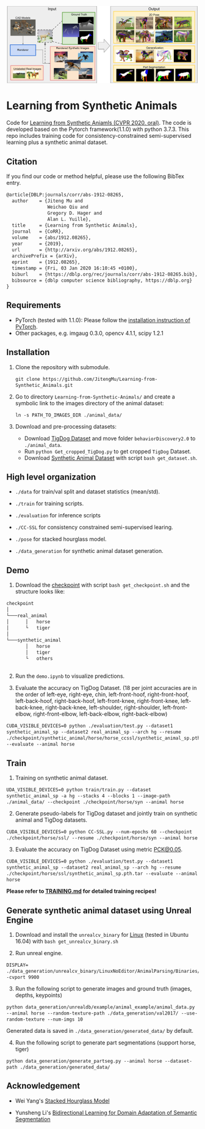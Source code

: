 
![screenshot](./figs/overview.png)

# Learning from Synthetic Animals

Code for [Learning from Synthetic Aniamls (CVPR 2020, oral)](https://arxiv.org/abs/1912.08265). The code is developed based on the Pytorch framework(1.1.0) with python 3.7.3. This repo includes training code for consistency-constrained semi-supervised learning plus a synthetic animal dataset.

## Citation

If you find our code or method helpful, please use the following BibTex entry.
```
@article{DBLP:journals/corr/abs-1912-08265,
  author    = {Jiteng Mu and
               Weichao Qiu and
               Gregory D. Hager and
               Alan L. Yuille},
  title     = {Learning from Synthetic Animals},
  journal   = {CoRR},
  volume    = {abs/1912.08265},
  year      = {2019},
  url       = {http://arxiv.org/abs/1912.08265},
  archivePrefix = {arXiv},
  eprint    = {1912.08265},
  timestamp = {Fri, 03 Jan 2020 16:10:45 +0100},
  biburl    = {https://dblp.org/rec/journals/corr/abs-1912-08265.bib},
  bibsource = {dblp computer science bibliography, https://dblp.org}
}
```

## Requirements
* PyTorch (tested with 1.1.0): Please follow the [installation instruction of PyTorch](http://pytorch.org/).
* Other packages, e.g. imgaug 0.3.0, opencv 4.1.1, scipy 1.2.1

## Installation
1. Clone the repository with submodule.
   ```
   git clone https://github.com/JitengMu/Learning-from-Synthetic_Animals.git
   ```

2. Go to directory `Learning-from-Synthetic-Animals/` and create a symbolic link to the images directory of the animal dataset:
   ```
   ln -s PATH_TO_IMAGES_DIR ./animal_data/
   ```

3. Download and pre-processing datasets:
    * Download [TigDog Dataset](http://calvin.inf.ed.ac.uk/datasets/tigdog/) and move folder `behaviorDiscovery2.0` to `./animal_data`.
    * Run `python Get_cropped_TigDog.py` to get cropped `TigDog` Dataset.
    * Download [Synthetic Animal Dataset](https://www.cs.jhu.edu/~qiuwch/animal/) with script `bash get_dataset.sh`.

## High level organization

* `./data` for train/val split and dataset statistics (mean/std).

* `./train` for training scripts.

* `./evaluation` for inference scripts

* `./CC-SSL` for consistency constrained semi-supervised learing.

* `./pose` for stacked hourglass model.

* `./data_generation` for synthetic animal dataset generation.

## Demo

1. Download the [checkpoint](https://www.cs.jhu.edu/~qiuwch/animal/) with script `bash get_checkpoint.sh` and the structure looks like:

```
checkpoint    
│
└───real_animal
│      │   horse
│      └   tiger
│    
└───synthetic_animal
       │   horse
       │   tiger
       └   others
   
```

2. Run the `demo.ipynb` to visualize predictions.
 
3. Evaluate the accuracy on TigDog Dataset. (18 per joint accuracies are in the order of left-eye, right-eye, chin, left-front-hoof, right-front-hoof, left-back-hoof, right-back-hoof, left-front-knee, right-front-knee, left-back-knee, right-back-knee, left-shoulder, right-shoulder, left-front-elbow, right-front-elbow, left-back-elbow, right-back-elbow)

```
CUDA_VISIBLE_DEVICES=0 python ./evaluation/test.py --dataset1 synthetic_animal_sp --dataset2 real_animal_sp --arch hg --resume ./checkpoint/synthetic_animal/horse/horse_ccssl/synthetic_animal_sp.pth.tar --evaluate --animal horse
```

## Train

1. Training on synthetic animal dataset.

```
UDA_VISIBLE_DEVICES=0 python train/train.py --dataset synthetic_animal_sp -a hg --stacks 4 --blocks 1 --image-path ./animal_data/ --checkpoint ./checkpoint/horse/syn --animal horse
```

2. Generate pseudo-labels for TigDog dataset and jointly train on synthetic animal and TigDog datasets.

```
CUDA_VISIBLE_DEVICES=0 python CC-SSL.py --num-epochs 60 --checkpoint ./checkpoint/horse/ssl/ --resume ./checkpoint/horse/syn --animal horse
```

3. Evaluate the accuracy on TigDog Dataset using metric PCK@0.05.

```
CUDA_VISIBLE_DEVICES=0 python ./evaluation/test.py --dataset1 synthetic_animal_sp --dataset2 real_animal_sp --arch hg --resume ./checkpoint/horse/ssl/synthetic_animal_sp.pth.tar --evaluate --animal horse
```

**Please refer to [TRAINING.md](TRAINING.md) for detailed training recipes!**

## Generate synthetic animal dataset using Unreal Engine

1. Download and install the `unrealcv_binary` for [Linux](https://cs.jhu.edu/~qiuwch/animal) (tested in Ubuntu 16.04) with `bash get_unrealcv_binary.sh`

2. Run unreal engine. 

```
DISPLAY= ./data_generation/unrealcv_binary/LinuxNoEditor/AnimalParsing/Binaries/Linux/AnimalParsing -cvport 9900
```

3. Run the following script to generate images and ground truth (images, depths, keypoints)

```
python data_generation/unrealdb/example/animal_example/animal_data.py --animal horse --random-texture-path ./data_generation/val2017/ --use-random-texture --num-imgs 10
```
Generated data is saved in `./data_generation/generated_data/` by default.

4. Run the following script to generate part segmentations (support horse, tiger)

```
python data_generation/generate_partseg.py --animal horse --dataset-path ./data_generation/generated_data/
```

## Acknowledgement

* Wei Yang's [Stacked Hourglass Model](https://github.com/bearpaw/pytorch-pose)

* Yunsheng Li's [Bidirectional Learning for Domain Adaptation of Semantic Segmentation](https://github.com/liyunsheng13/BDL)

